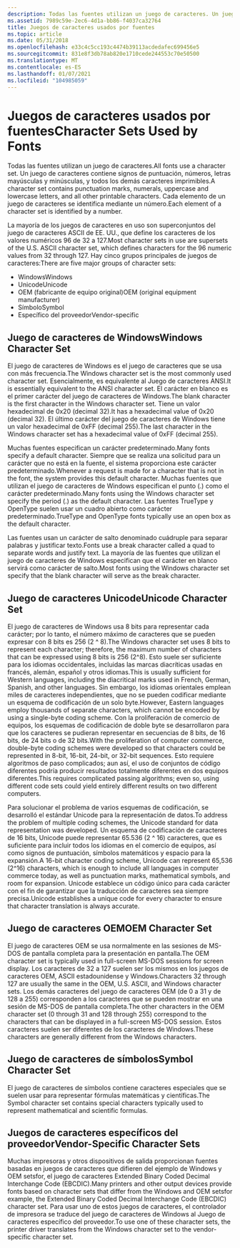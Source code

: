 ```yaml
---
description: Todas las fuentes utilizan un juego de caracteres. Un juego de caracteres contiene signos de puntuación, números, letras mayúsculas y minúsculas, y todos los demás caracteres imprimibles. Cada elemento de un juego de caracteres se identifica mediante un número.
ms.assetid: 7989c59e-2ec6-4d1a-bb86-f4037ca32764
title: Juegos de caracteres usados por fuentes
ms.topic: article
ms.date: 05/31/2018
ms.openlocfilehash: e33c4c5cc193c4474b39113acdedafec699456e5
ms.sourcegitcommit: 831e8f3db78ab820e1710cede244553c70e50500
ms.translationtype: MT
ms.contentlocale: es-ES
ms.lasthandoff: 01/07/2021
ms.locfileid: "104985059"
---
```

# <a name="character-sets-used-by-fonts"></a><span data-ttu-id="4a6ed-105">Juegos de caracteres usados por fuentes</span><span class="sxs-lookup"><span data-stu-id="4a6ed-105">Character Sets Used by Fonts</span></span>

<span data-ttu-id="4a6ed-106">Todas las fuentes utilizan un juego de caracteres.</span><span class="sxs-lookup"><span data-stu-id="4a6ed-106">All fonts use a character set.</span></span> <span data-ttu-id="4a6ed-107">Un juego de caracteres contiene signos de puntuación, números, letras mayúsculas y minúsculas, y todos los demás caracteres imprimibles.</span><span class="sxs-lookup"><span data-stu-id="4a6ed-107">A character set contains punctuation marks, numerals, uppercase and lowercase letters, and all other printable characters.</span></span> <span data-ttu-id="4a6ed-108">Cada elemento de un juego de caracteres se identifica mediante un número.</span><span class="sxs-lookup"><span data-stu-id="4a6ed-108">Each element of a character set is identified by a number.</span></span>

<span data-ttu-id="4a6ed-109">La mayoría de los juegos de caracteres en uso son superconjuntos del juego de caracteres ASCII de EE. UU., que define los caracteres de los valores numéricos 96 de 32 a 127.</span><span class="sxs-lookup"><span data-stu-id="4a6ed-109">Most character sets in use are supersets of the U.S. ASCII character set, which defines characters for the 96 numeric values from 32 through 127.</span></span> <span data-ttu-id="4a6ed-110">Hay cinco grupos principales de juegos de caracteres:</span><span class="sxs-lookup"><span data-stu-id="4a6ed-110">There are five major groups of character sets:</span></span>

-   <span data-ttu-id="4a6ed-111">Windows</span><span class="sxs-lookup"><span data-stu-id="4a6ed-111">Windows</span></span>
-   <span data-ttu-id="4a6ed-112">Unicode</span><span class="sxs-lookup"><span data-stu-id="4a6ed-112">Unicode</span></span>
-   <span data-ttu-id="4a6ed-113">OEM (fabricante de equipo original)</span><span class="sxs-lookup"><span data-stu-id="4a6ed-113">OEM (original equipment manufacturer)</span></span>
-   <span data-ttu-id="4a6ed-114">Símbolo</span><span class="sxs-lookup"><span data-stu-id="4a6ed-114">Symbol</span></span>
-   <span data-ttu-id="4a6ed-115">Específico del proveedor</span><span class="sxs-lookup"><span data-stu-id="4a6ed-115">Vendor-specific</span></span>

## <a name="windows-character-set"></a><span data-ttu-id="4a6ed-116">Juego de caracteres de Windows</span><span class="sxs-lookup"><span data-stu-id="4a6ed-116">Windows Character Set</span></span>

<span data-ttu-id="4a6ed-117">El juego de caracteres de Windows es el juego de caracteres que se usa con más frecuencia.</span><span class="sxs-lookup"><span data-stu-id="4a6ed-117">The Windows character set is the most commonly used character set.</span></span> <span data-ttu-id="4a6ed-118">Esencialmente, es equivalente al Juego de caracteres ANSI.</span><span class="sxs-lookup"><span data-stu-id="4a6ed-118">It is essentially equivalent to the ANSI character set.</span></span> <span data-ttu-id="4a6ed-119">El carácter en blanco es el primer carácter del juego de caracteres de Windows.</span><span class="sxs-lookup"><span data-stu-id="4a6ed-119">The blank character is the first character in the Windows character set.</span></span> <span data-ttu-id="4a6ed-120">Tiene un valor hexadecimal de 0x20 (decimal 32).</span><span class="sxs-lookup"><span data-stu-id="4a6ed-120">It has a hexadecimal value of 0x20 (decimal 32).</span></span> <span data-ttu-id="4a6ed-121">El último carácter del juego de caracteres de Windows tiene un valor hexadecimal de 0xFF (decimal 255).</span><span class="sxs-lookup"><span data-stu-id="4a6ed-121">The last character in the Windows character set has a hexadecimal value of 0xFF (decimal 255).</span></span>

<span data-ttu-id="4a6ed-122">Muchas fuentes especifican un carácter predeterminado.</span><span class="sxs-lookup"><span data-stu-id="4a6ed-122">Many fonts specify a default character.</span></span> <span data-ttu-id="4a6ed-123">Siempre que se realiza una solicitud para un carácter que no está en la fuente, el sistema proporciona este carácter predeterminado.</span><span class="sxs-lookup"><span data-stu-id="4a6ed-123">Whenever a request is made for a character that is not in the font, the system provides this default character.</span></span> <span data-ttu-id="4a6ed-124">Muchas fuentes que utilizan el juego de caracteres de Windows especifican el punto (.) como el carácter predeterminado.</span><span class="sxs-lookup"><span data-stu-id="4a6ed-124">Many fonts using the Windows character set specify the period (.) as the default character.</span></span> <span data-ttu-id="4a6ed-125">Las fuentes TrueType y OpenType suelen usar un cuadro abierto como carácter predeterminado.</span><span class="sxs-lookup"><span data-stu-id="4a6ed-125">TrueType and OpenType fonts typically use an open box as the default character.</span></span>

<span data-ttu-id="4a6ed-126">Las fuentes usan un carácter de salto denominado cuádruple para separar palabras y justificar texto.</span><span class="sxs-lookup"><span data-stu-id="4a6ed-126">Fonts use a break character called a quad to separate words and justify text.</span></span> <span data-ttu-id="4a6ed-127">La mayoría de las fuentes que utilizan el juego de caracteres de Windows especifican que el carácter en blanco servirá como carácter de salto.</span><span class="sxs-lookup"><span data-stu-id="4a6ed-127">Most fonts using the Windows character set specify that the blank character will serve as the break character.</span></span>

## <a name="unicode-character-set"></a><span data-ttu-id="4a6ed-128">Juego de caracteres Unicode</span><span class="sxs-lookup"><span data-stu-id="4a6ed-128">Unicode Character Set</span></span>

<span data-ttu-id="4a6ed-129">El juego de caracteres de Windows usa 8 bits para representar cada carácter; por lo tanto, el número máximo de caracteres que se pueden expresar con 8 bits es 256 (2 ^ 8).</span><span class="sxs-lookup"><span data-stu-id="4a6ed-129">The Windows character set uses 8 bits to represent each character; therefore, the maximum number of characters that can be expressed using 8 bits is 256 (2^8).</span></span> <span data-ttu-id="4a6ed-130">Esto suele ser suficiente para los idiomas occidentales, incluidas las marcas diacríticas usadas en francés, alemán, español y otros idiomas.</span><span class="sxs-lookup"><span data-stu-id="4a6ed-130">This is usually sufficient for Western languages, including the diacritical marks used in French, German, Spanish, and other languages.</span></span> <span data-ttu-id="4a6ed-131">Sin embargo, los idiomas orientales emplean miles de caracteres independientes, que no se pueden codificar mediante un esquema de codificación de un solo byte.</span><span class="sxs-lookup"><span data-stu-id="4a6ed-131">However, Eastern languages employ thousands of separate characters, which cannot be encoded by using a single-byte coding scheme.</span></span> <span data-ttu-id="4a6ed-132">Con la proliferación de comercio de equipos, los esquemas de codificación de doble byte se desarrollaron para que los caracteres se pudieran representar en secuencias de 8 bits, de 16 bits, de 24 bits o de 32 bits.</span><span class="sxs-lookup"><span data-stu-id="4a6ed-132">With the proliferation of computer commerce, double-byte coding schemes were developed so that characters could be represented in 8-bit, 16-bit, 24-bit, or 32-bit sequences.</span></span> <span data-ttu-id="4a6ed-133">Esto requiere algoritmos de paso complicados; aun así, el uso de conjuntos de código diferentes podría producir resultados totalmente diferentes en dos equipos diferentes.</span><span class="sxs-lookup"><span data-stu-id="4a6ed-133">This requires complicated passing algorithms; even so, using different code sets could yield entirely different results on two different computers.</span></span>

<span data-ttu-id="4a6ed-134">Para solucionar el problema de varios esquemas de codificación, se desarrolló el estándar Unicode para la representación de datos.</span><span class="sxs-lookup"><span data-stu-id="4a6ed-134">To address the problem of multiple coding schemes, the Unicode standard for data representation was developed.</span></span> <span data-ttu-id="4a6ed-135">Un esquema de codificación de caracteres de 16 bits, Unicode puede representar 65.536 (2 ^ 16) caracteres, que es suficiente para incluir todos los idiomas en el comercio de equipos, así como signos de puntuación, símbolos matemáticos y espacio para la expansión.</span><span class="sxs-lookup"><span data-stu-id="4a6ed-135">A 16-bit character coding scheme, Unicode can represent 65,536 (2^16) characters, which is enough to include all languages in computer commerce today, as well as punctuation marks, mathematical symbols, and room for expansion.</span></span> <span data-ttu-id="4a6ed-136">Unicode establece un código único para cada carácter con el fin de garantizar que la traducción de caracteres sea siempre precisa.</span><span class="sxs-lookup"><span data-stu-id="4a6ed-136">Unicode establishes a unique code for every character to ensure that character translation is always accurate.</span></span>

## <a name="oem-character-set"></a><span data-ttu-id="4a6ed-137">Juego de caracteres OEM</span><span class="sxs-lookup"><span data-stu-id="4a6ed-137">OEM Character Set</span></span>

<span data-ttu-id="4a6ed-138">El juego de caracteres OEM se usa normalmente en las sesiones de MS-DOS de pantalla completa para la presentación en pantalla.</span><span class="sxs-lookup"><span data-stu-id="4a6ed-138">The OEM character set is typically used in full-screen MS-DOS sessions for screen display.</span></span> <span data-ttu-id="4a6ed-139">Los caracteres de 32 a 127 suelen ser los mismos en los juegos de caracteres OEM, ASCII estadounidense y Windows.</span><span class="sxs-lookup"><span data-stu-id="4a6ed-139">Characters 32 through 127 are usually the same in the OEM, U.S. ASCII, and Windows character sets.</span></span> <span data-ttu-id="4a6ed-140">Los demás caracteres del juego de caracteres OEM (de 0 a 31 y de 128 a 255) corresponden a los caracteres que se pueden mostrar en una sesión de MS-DOS de pantalla completa.</span><span class="sxs-lookup"><span data-stu-id="4a6ed-140">The other characters in the OEM character set (0 through 31 and 128 through 255) correspond to the characters that can be displayed in a full-screen MS-DOS session.</span></span> <span data-ttu-id="4a6ed-141">Estos caracteres suelen ser diferentes de los caracteres de Windows.</span><span class="sxs-lookup"><span data-stu-id="4a6ed-141">These characters are generally different from the Windows characters.</span></span>

## <a name="symbol-character-set"></a><span data-ttu-id="4a6ed-142">Juego de caracteres de símbolos</span><span class="sxs-lookup"><span data-stu-id="4a6ed-142">Symbol Character Set</span></span>

<span data-ttu-id="4a6ed-143">El juego de caracteres de símbolos contiene caracteres especiales que se suelen usar para representar fórmulas matemáticas y científicas.</span><span class="sxs-lookup"><span data-stu-id="4a6ed-143">The Symbol character set contains special characters typically used to represent mathematical and scientific formulas.</span></span>

## <a name="vendor-specific-character-sets"></a><span data-ttu-id="4a6ed-144">Juegos de caracteres específicos del proveedor</span><span class="sxs-lookup"><span data-stu-id="4a6ed-144">Vendor-Specific Character Sets</span></span>

<span data-ttu-id="4a6ed-145">Muchas impresoras y otros dispositivos de salida proporcionan fuentes basadas en juegos de caracteres que difieren del ejemplo de Windows y OEM setsfor, el juego de caracteres Extended Binary Coded Decimal Interchange Code (EBCDIC).</span><span class="sxs-lookup"><span data-stu-id="4a6ed-145">Many printers and other output devices provide fonts based on character sets that differ from the Windows and OEM setsfor example, the Extended Binary Coded Decimal Interchange Code (EBCDIC) character set.</span></span> <span data-ttu-id="4a6ed-146">Para usar uno de estos juegos de caracteres, el controlador de impresora se traduce del juego de caracteres de Windows al Juego de caracteres específico del proveedor.</span><span class="sxs-lookup"><span data-stu-id="4a6ed-146">To use one of these character sets, the printer driver translates from the Windows character set to the vendor-specific character set.</span></span>

 

 



